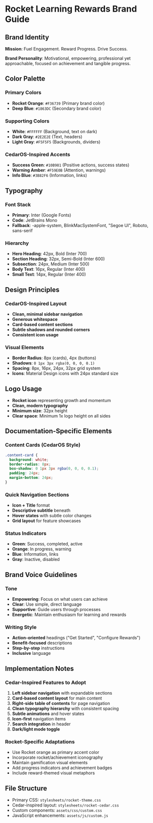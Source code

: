 # Rocket Learning Rewards Brand Guide

## Brand Identity
**Mission**: Fuel Engagement. Reward Progress. Drive Success.

**Brand Personality**: Motivational, empowering, professional yet approachable, focused on achievement and tangible progress.

## Color Palette

### Primary Colors
- **Rocket Orange**: `#F36739` (Primary brand color)
- **Deep Blue**: `#1863DC` (Secondary brand color)

### Supporting Colors
- **White**: `#FFFFFF` (Background, text on dark)
- **Dark Gray**: `#2E2E2E` (Text, headers)
- **Light Gray**: `#F5F5F5` (Backgrounds, dividers)

### CedarOS-Inspired Accents
- **Success Green**: `#10B981` (Positive actions, success states)
- **Warning Amber**: `#F59E0B` (Attention, warnings)
- **Info Blue**: `#3B82F6` (Information, links)

## Typography

### Font Stack
- **Primary**: Inter (Google Fonts)
- **Code**: JetBrains Mono
- **Fallback**: -apple-system, BlinkMacSystemFont, "Segoe UI", Roboto, sans-serif

### Hierarchy
- **Hero Heading**: 42px, Bold (Inter 700)
- **Section Heading**: 32px, Semi-Bold (Inter 600)
- **Subsection**: 24px, Medium (Inter 500)
- **Body Text**: 16px, Regular (Inter 400)
- **Small Text**: 14px, Regular (Inter 400)

## Design Principles

### CedarOS-Inspired Layout
- **Clean, minimal sidebar navigation**
- **Generous whitespace**
- **Card-based content sections**
- **Subtle shadows and rounded corners**
- **Consistent icon usage**

### Visual Elements
- **Border Radius**: 8px (cards), 4px (buttons)
- **Shadows**: `0 1px 3px rgba(0, 0, 0, 0.1)`
- **Spacing**: 8px, 16px, 24px, 32px grid system
- **Icons**: Material Design icons with 24px standard size

## Logo Usage
- **Rocket icon** representing growth and momentum
- **Clean, modern typography**
- **Minimum size**: 32px height
- **Clear space**: Minimum 1x logo height on all sides

## Documentation-Specific Elements

### Content Cards (CedarOS Style)
```css
.content-card {
  background: white;
  border-radius: 8px;
  box-shadow: 0 1px 3px rgba(0, 0, 0, 0.1);
  padding: 24px;
  margin-bottom: 24px;
}
```

### Quick Navigation Sections
- **Icon + Title** format
- **Descriptive subtitle** beneath
- **Hover states** with subtle color changes
- **Grid layout** for feature showcases

### Status Indicators
- **Green**: Success, completed, active
- **Orange**: In progress, warning
- **Blue**: Information, links
- **Gray**: Inactive, disabled

## Brand Voice Guidelines

### Tone
- **Empowering**: Focus on what users can achieve
- **Clear**: Use simple, direct language
- **Supportive**: Guide users through processes
- **Energetic**: Maintain enthusiasm for learning and rewards

### Writing Style
- **Action-oriented** headings ("Get Started", "Configure Rewards")
- **Benefit-focused** descriptions
- **Step-by-step** instructions
- **Inclusive** language

## Implementation Notes

### Cedar-Inspired Features to Adopt
1. **Left sidebar navigation** with expandable sections
2. **Card-based content layout** for main content
3. **Right-side table of contents** for page navigation
4. **Clean typography hierarchy** with consistent spacing
5. **Subtle animations** and hover states
6. **Icon-first** navigation items
7. **Search integration** in header
8. **Dark/light mode toggle**

### Rocket-Specific Adaptations
- Use Rocket orange as primary accent color
- Incorporate rocket/achievement iconography
- Maintain gamification visual elements
- Add progress indicators and achievement badges
- Include reward-themed visual metaphors

## File Structure
- Primary CSS: `stylesheets/rocket-theme.css`
- Cedar-inspired layout: `stylesheets/rocket-cedar.css`
- Custom components: `assets/css/custom.css`
- JavaScript enhancements: `assets/js/custom.js`